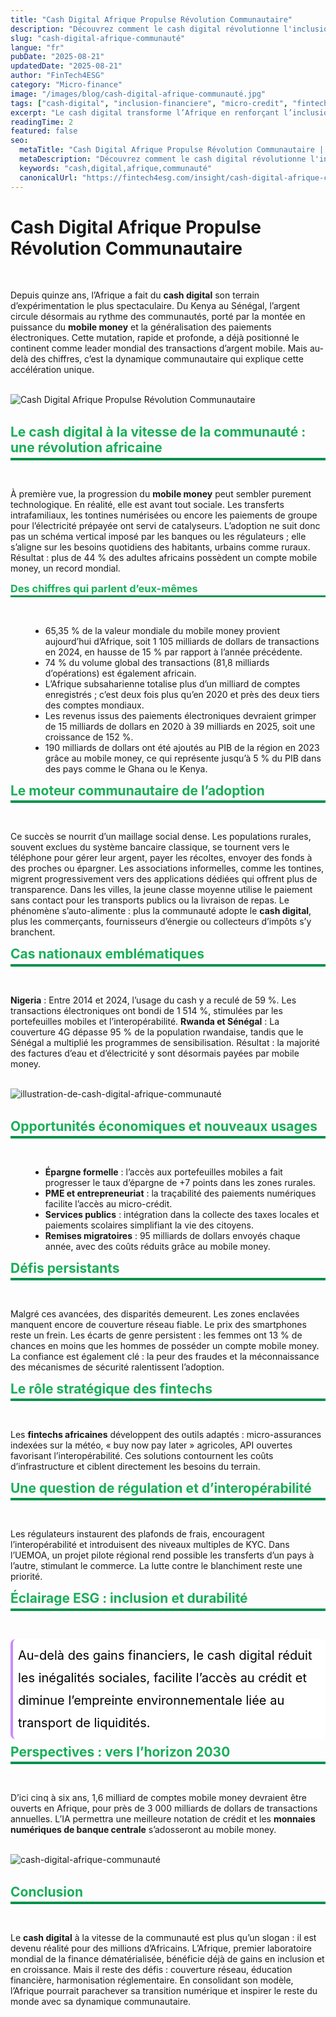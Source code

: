 ```yaml
---
title: "Cash Digital Afrique Propulse Révolution Communautaire"
description: "Découvrez comment le cash digital révolutionne l'inclusion financière en Afrique, boostant Fintech, Scoring IA et Micro crédit. FinTech4ESG, votre référence."
slug: "cash-digital-afrique-communauté"
langue: "fr"
pubDate: "2025-08-21"
updatedDate: "2025-08-21"
author: "FinTech4ESG"
category: "Micro-finance"
image: "/images/blog/cash-digital-afrique-communauté.jpg"
tags: ["cash-digital", "inclusion-financiere", "micro-credit", "fintech", "scoring-ia"]
excerpt: "Le cash digital transforme l’Afrique en renforçant l’inclusion financière, en dynamisant la micro-finance et en ouvrant de nouvelles opportunités pour les communautés."
readingTime: 2
featured: false
seo:
  metaTitle: "Cash Digital Afrique Propulse Révolution Communautaire | FINTECH4ESG"
  metaDescription: "Découvrez comment le cash digital révolutionne l'inclusion financière en Afrique, boostant Fintech, Scoring IA et Micro crédit. FinTech4ESG, votre référence."
  keywords: "cash,digital,afrique,communauté"
  canonicalUrl: "https://fintech4esg.com/insight/cash-digital-afrique-communauté"
---
```


<h1>Cash Digital Afrique Propulse Révolution Communautaire</h1>

&nbsp;

<p>Depuis quinze ans, l’Afrique a fait du <strong>cash digital</strong> son terrain d’expérimentation le plus spectaculaire. Du Kenya au Sénégal, l’argent circule désormais au rythme des communautés, porté par la montée en puissance du <strong>mobile money</strong> et la généralisation des paiements électroniques. Cette mutation, rapide et profonde, a déjà positionné le continent comme leader mondial des transactions d’argent mobile. Mais au-delà des chiffres, c’est la dynamique communautaire qui explique cette accélération unique.</p>

&nbsp;  
![Cash Digital Afrique Propulse Révolution Communautaire](/images/blog/cash-digital-afrique-communauté-fintech4esg.jpg)  
&nbsp;

<h2 style="color: #19af58; border-bottom: 4px solid #00924B;
           padding-bottom: .2rem; margin-top: 0.5rem; margin-bottom: .2rem;">
  Le cash digital à la vitesse de la communauté : une révolution africaine
</h2>

&nbsp;

<p>À première vue, la progression du <strong>mobile money</strong> peut sembler purement technologique. En réalité, elle est avant tout sociale. Les transferts intrafamiliaux, les tontines numérisées ou encore les paiements de groupe pour l’électricité prépayée ont servi de catalyseurs. L’adoption ne suit donc pas un schéma vertical imposé par les banques ou les régulateurs ; elle s’aligne sur les besoins quotidiens des habitants, urbains comme ruraux. Résultat : plus de 44 % des adultes africains possèdent un compte mobile money, un record mondial.</p>

<h3 style="color: #19af58; border-bottom: 3px solid #00924B;
           padding-bottom: .1rem; margin-top: 0.6rem; margin-bottom: .2rem;">
  Des chiffres qui parlent d’eux-mêmes
</h3>

&nbsp;

<ul style="list-style-type: disc; margin-left: 2rem;">
  <li>65,35 % de la valeur mondiale du mobile money provient aujourd’hui d’Afrique, soit 1 105 milliards de dollars de transactions en 2024, en hausse de 15 % par rapport à l’année précédente.</li>
  <li>74 % du volume global des transactions (81,8 milliards d’opérations) est également africain.</li>
  <li>L’Afrique subsaharienne totalise plus d’un milliard de comptes enregistrés ; c’est deux fois plus qu’en 2020 et près des deux tiers des comptes mondiaux.</li>
  <li>Les revenus issus des paiements électroniques devraient grimper de 15 milliards de dollars en 2020 à 39 milliards en 2025, soit une croissance de 152 %.</li>
  <li>190 milliards de dollars ont été ajoutés au PIB de la région en 2023 grâce au mobile money, ce qui représente jusqu’à 5 % du PIB dans des pays comme le Ghana ou le Kenya.</li>
</ul>

<h2 style="color: #19af58; border-bottom: 4px solid #00924B;
           padding-bottom: .2rem; margin-top: 0.5rem; margin-bottom: .2rem;">
  Le moteur communautaire de l’adoption
</h2>

&nbsp;

<p>Ce succès se nourrit d’un maillage social dense. Les populations rurales, souvent exclues du système bancaire classique, se tournent vers le téléphone pour gérer leur argent, payer les récoltes, envoyer des fonds à des proches ou épargner. Les associations informelles, comme les tontines, migrent progressivement vers des applications dédiées qui offrent plus de transparence.  
Dans les villes, la jeune classe moyenne utilise le paiement sans contact pour les transports publics ou la livraison de repas. Le phénomène s’auto-alimente : plus la communauté adopte le <strong>cash digital</strong>, plus les commerçants, fournisseurs d’énergie ou collecteurs d’impôts s’y branchent.</p>

<h2 style="color: #19af58; border-bottom: 4px solid #00924B;
           padding-bottom: .2rem; margin-top: 0.5rem; margin-bottom: .2rem;">
  Cas nationaux emblématiques
</h2>

&nbsp;

<p><strong>Nigeria</strong> : Entre 2014 et 2024, l’usage du cash y a reculé de 59 %. Les transactions électroniques ont bondi de 1 514 %, stimulées par les portefeuilles mobiles et l’interopérabilité.  
<strong>Rwanda et Sénégal</strong> : La couverture 4G dépasse 95 % de la population rwandaise, tandis que le Sénégal a multiplié les programmes de sensibilisation. Résultat : la majorité des factures d’eau et d’électricité y sont désormais payées par mobile money.</p>

&nbsp;  
![illustration-de-cash-digital-afrique-communauté](/images/blog/cash-digital-afrique-communauté-2025.jpg)  
&nbsp;

<h2 style="color: #19af58; border-bottom: 4px solid #00924B;
           padding-bottom: .2rem; margin-top: 0.5rem; margin-bottom: .2rem;">
  Opportunités économiques et nouveaux usages
</h2>

&nbsp;

<ul style="list-style-type: disc; margin-left: 2rem;">
  <li><strong>Épargne formelle</strong> : l’accès aux portefeuilles mobiles a fait progresser le taux d’épargne de +7 points dans les zones rurales.</li>
  <li><strong>PME et entrepreneuriat</strong> : la traçabilité des paiements numériques facilite l’accès au micro-crédit.</li>
  <li><strong>Services publics</strong> : intégration dans la collecte des taxes locales et paiements scolaires simplifiant la vie des citoyens.</li>
  <li><strong>Remises migratoires</strong> : 95 milliards de dollars envoyés chaque année, avec des coûts réduits grâce au mobile money.</li>
</ul>

<h2 style="color: #19af58; border-bottom: 4px solid #00924B;
           padding-bottom: .2rem; margin-top: 0.5rem; margin-bottom: .2rem;">
  Défis persistants
</h2>

&nbsp;

<p>Malgré ces avancées, des disparités demeurent. Les zones enclavées manquent encore de couverture réseau fiable. Le prix des smartphones reste un frein. Les écarts de genre persistent : les femmes ont 13 % de chances en moins que les hommes de posséder un compte mobile money.  
La confiance est également clé : la peur des fraudes et la méconnaissance des mécanismes de sécurité ralentissent l’adoption.</p>

<h2 style="color: #19af58; border-bottom: 4px solid #00924B;
           padding-bottom: .2rem; margin-top: 0.5rem; margin-bottom: .2rem;">
  Le rôle stratégique des fintechs
</h2>

&nbsp;

<p>Les <strong>fintechs africaines</strong> développent des outils adaptés : micro-assurances indexées sur la météo, « buy now pay later » agricoles, API ouvertes favorisant l’interopérabilité. Ces solutions contournent les coûts d’infrastructure et ciblent directement les besoins du terrain.</p>

<h2 style="color: #19af58; border-bottom: 4px solid #00924B;
           padding-bottom: .2rem; margin-top: 0.5rem; margin-bottom: .2rem;">
  Une question de régulation et d’interopérabilité
</h2>

&nbsp;

<p>Les régulateurs instaurent des plafonds de frais, encouragent l’interopérabilité et introduisent des niveaux multiples de KYC. Dans l’UEMOA, un projet pilote régional rend possible les transferts d’un pays à l’autre, stimulant le commerce. La lutte contre le blanchiment reste une priorité.</p>

<h2 style="color: #19af58; border-bottom: 4px solid #00924B;
           padding-bottom: .2rem; margin-top: 0.5rem; margin-bottom: .2rem;">
  Éclairage ESG : inclusion et durabilité
</h2>

&nbsp;

<div style="font-size: 1.25rem; line-height: 1.8; color: #000000 ;
            padding: 0.5rem; background-color: #FFFFFF; border-radius: .5rem;
            margin: 0.5rem 0; border-left: 4px solid #c68cff ;">
  Au-delà des gains financiers, le cash digital réduit les inégalités sociales, facilite l’accès au crédit et diminue l’empreinte environnementale liée au transport de liquidités.
</div>

<h2 style="color: #19af58; border-bottom: 4px solid #00924B;
           padding-bottom: .2rem; margin-top: 0.5rem; margin-bottom: .2rem;">
  Perspectives : vers l’horizon 2030
</h2>

&nbsp;

<p>D’ici cinq à six ans, 1,6 milliard de comptes mobile money devraient être ouverts en Afrique, pour près de 3 000 milliards de dollars de transactions annuelles. L’IA permettra une meilleure notation de crédit et les <strong>monnaies numériques de banque centrale</strong> s’adosseront au mobile money.</p>

&nbsp;  
![cash-digital-afrique-communauté](/images/blog/cash-digital-afrique-communauté.jpg)  
&nbsp;

<h2 style="color: #19af58; border-bottom: 4px solid #00924B;
           padding-bottom: .2rem; margin-top: 0.5rem; margin-bottom: .2rem;">
  Conclusion
</h2>

&nbsp;

<p>Le <strong>cash digital</strong> à la vitesse de la communauté est plus qu’un slogan : il est devenu réalité pour des millions d’Africains. L’Afrique, premier laboratoire mondial de la finance dématérialisée, bénéficie déjà de gains en inclusion et en croissance. Mais il reste des défis : couverture réseau, éducation financière, harmonisation réglementaire.  
En consolidant son modèle, l’Afrique pourrait parachever sa transition numérique et inspirer le reste du monde avec sa dynamique communautaire.</p>